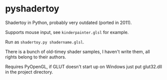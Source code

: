 pyshadertoy
===========

Shadertoy in Python, probably very outdated (ported in 2011).

Supports mouse input, see `kinderpainter.glsl` for example.

Run as `shadertoy.py shadername.glsl`.

There is a bunch of old-timey shader samples, I haven't write them, all rights belong to their authors.

Requires PyOpenGL, if GLUT doesn't start up on Windows just put glut32.dll in the project directory.

